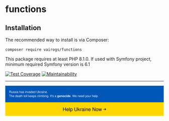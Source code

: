 # functions

Installation
------------

The recommended way to install is via Composer:

```
composer require vairogs/functions
```

This package requires at least PHP 8.1.0. If used with Symfony project, minimum required Symfony version is 6.1

[![Test Coverage](https://api.codeclimate.com/v1/badges/abdd144c99857cca9a18/test_coverage)](https://codeclimate.com/github/vairogs/functions/test_coverage)
[![Maintainability](https://api.codeclimate.com/v1/badges/abdd144c99857cca9a18/maintainability)](https://codeclimate.com/github/vairogs/functions/maintainability)

---
[![Stand With Ukraine](https://raw.githubusercontent.com/vshymanskyy/StandWithUkraine/main/banner2-direct.svg)](https://vshymanskyy.github.io/StandWithUkraine)
